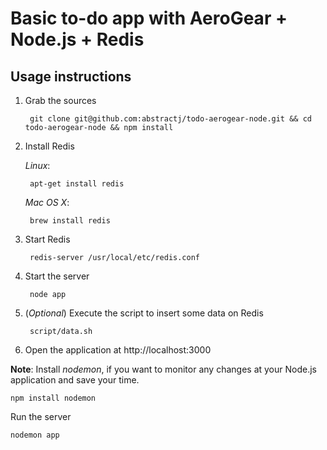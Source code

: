# Basic to-do app with AeroGear + Node.js + Redis

## Usage instructions

1. Grab the sources

        git clone git@github.com:abstractj/todo-aerogear-node.git && cd todo-aerogear-node && npm install
        
2. Install Redis

    *Linux*:

        apt-get install redis
    
    *Mac OS X*:

        brew install redis
    
    
3. Start Redis
 
        redis-server /usr/local/etc/redis.conf
       
4. Start the server
        
        node app
        
5. (*Optional*) Execute the script to insert some data on Redis  

        script/data.sh
        
4. Open the application at http://localhost:3000


**Note**: Install *nodemon*, if you want to monitor any changes at your Node.js application and save your time.

    npm install nodemon
    
Run the server

    nodemon app